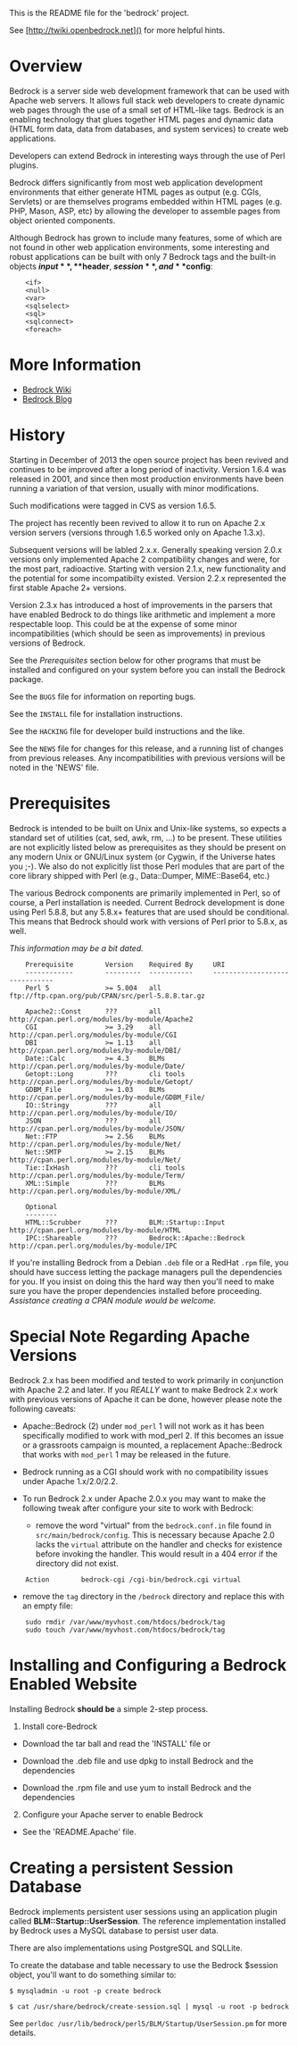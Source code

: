 This is the README file for the 'bedrock' project.

See [http://twiki.openbedrock.net]() for more helpful hints.

# Overview

Bedrock is a server side web development framework that can be used
with Apache web servers. It allows full stack web developers to create
dynamic web pages through the use of a small set of HTML-like
tags. Bedrock is an enabling technology that glues together HTML pages
and dynamic data (HTML form data, data from databases, and system
services) to create web applications.

Developers can extend Bedrock in interesting ways through the use of
Perl plugins.

Bedrock differs significantly from most web application development
environments that either generate HTML pages as output (e.g. CGIs,
Servlets) or are themselves programs embedded within HTML pages
(e.g. PHP, Mason, ASP, etc) by allowing the developer to assemble
pages from object oriented components.

Although Bedrock has grown to include many features, some of which are
not found in other web application environments, some interesting and
robust applications can be built with only 7 Bedrock tags and the
built-in objects **$input**, **$header**, **$session**, and **$config**:

```
    <if>
    <null>
    <var>
    <sqlselect>
    <sql>
    <sqlconnect>
    <foreach>
```

# More Information

* [Bedrock Wiki](http://twiki.openbedrock.net)
* [Bedrock Blog](http://openbedrock.blogspot.com)

# History

Starting in December of 2013 the open source project has been revived and
continues to be improved after a long period of inactivity. Version
1.6.4 was released in 2001, and since then most production
environments have been running a variation of that version, usually
with minor modifications.

Such modifications were tagged in CVS as version 1.6.5.

The project has recently been revived to allow it to run on Apache 2.x
version servers (versions through 1.6.5 worked only on Apache 1.3.x).

Subsequent versions will be labled 2.x.x.  Generally speaking version
2.0.x versions only implemented Apache 2 compatibility changes and
were, for the most part, radioactive.  Starting with version 2.1.x,
new functionality and the potential for some incompatibilty existed.
Version 2.2.x represented the first stable Apache 2+ versions.

Version 2.3.x has introduced a host of improvements in the parsers
that have enabled Bedrock to do things like arithmetic and implement a
more respectable <while> loop.  This could be at the expense of some
minor incompatibilities (which should be seen as improvements) in
previous versions of Bedrock.

See the *Prerequisites* section below for other programs that must be
installed and configured on your system before you can install the Bedrock
package.

See the `BUGS` file for information on reporting bugs.

See the `INSTALL` file for installation instructions.

See the `HACKING` file for developer build instructions and the like.

See the `NEWS` file for changes for this release, and a running list of
changes from previous releases. Any incompatibilities with previous versions
will be noted in the 'NEWS' file.

# Prerequisites

Bedrock is intended to be built on Unix and Unix-like systems, so expects a
standard set of utilities (cat, sed, awk, rm, ...) to be present. These
utilities are not explicitly listed below as prerequisites as they should be
present on any modern Unix or GNU/Linux system (or Cygwin, if the Universe
hates you ;-). We also do not explicitly list those Perl modules that are part
of the core library shipped with Perl (e.g., Data::Dumper, MIME::Base64, etc.)

The various Bedrock components are primarily implemented in Perl, so of
course, a Perl installation is needed. Current Bedrock development is done
using Perl 5.8.8, but any 5.8.x+ features that are used should be
conditional. This means that Bedrock should work with versions of Perl prior
to 5.8.x, as well.

*This information may be a bit dated.*

```
    Prerequisite        Version    Required By     URI
    ------------        ---------  -----------     ------------------------------
    Perl 5              >= 5.004   all             ftp://ftp.cpan.org/pub/CPAN/src/perl-5.8.8.tar.gz

    Apache2::Const      ???        all             http://cpan.perl.org/modules/by-module/Apache2
    CGI                 >= 3.29    all             http://cpan.perl.org/modules/by-module/CGI
    DBI                 >= 1.13    all             http://cpan.perl.org/modules/by-module/DBI/
    Date::Calc          >= 4.3     BLMs            http://cpan.perl.org/modules/by-module/Date/
    Getopt::Long        ???        cli tools       http://cpan.perl.org/modules/by-module/Getopt/
    GDBM_File           >= 1.03    BLMs            http://cpan.perl.org/modules/by-module/GDBM_File/
    IO::Stringy         ???        all             http://cpan.perl.org/modules/by-module/IO/
    JSON                ???        all             http://cpan.perl.org/modules/by-module/JSON/
    Net::FTP            >= 2.56    BLMs            http://cpan.perl.org/modules/by-module/Net/
    Net::SMTP           >= 2.15    BLMs            http://cpan.perl.org/modules/by-module/Net/
    Tie::IxHash         ???        cli tools       http://cpan.perl.org/modules/by-module/Term/
    XML::Simple         ???        BLMs            http://cpan.perl.org/modules/by-module/XML/

    Optional
    --------            
    HTML::Scrubber      ???        BLM::Startup::Input  http://cpan.perl.org/modules/by-module/HTML
    IPC::Shareable      ???        Bedrock::Apache::Bedrock http://cpan.perl.org/modules/by-module/IPC
```

If you're installing Bedrock from a Debian `.deb` file or a RedHat
`.rpm` file, you should have success letting the package managers pull
the dependencies for you.  If you insist on doing this the hard way
then you'll need to make sure you have the proper dependencies
installed before proceeding. _Assistance creating a CPAN module would
be welcome._

# Special Note Regarding Apache Versions

Bedrock 2.x has been modified and tested to work primarily in
conjunction with Apache 2.2 and later.  If you *REALLY* want to make
Bedrock 2.x work with previous versions of Apache it can be done,
however please note the following caveats:

- Apache::Bedrock (2) under `mod_perl` 1 will not work as it has been
specifically modified to work with mod_perl 2.  If this becomes an
issue or a grassroots campaign is mounted, a replacement
Apache::Bedrock that works with `mod_perl` 1 may be released in the
future.

- Bedrock running as a CGI should work with no compatibility issues
under Apache 1.x/2.0/2.2.

- To run Bedrock 2.x under Apache 2.0.x you may want to make the
following tweak after configure your site to work with Bedrock:

  - remove the word "virtual" from the `bedrock.conf.in` file found in
`src/main/bedrock/config`.  This is necessary because Apache 2.0 lacks
the `virtual` attribute on the handler and checks for existence
before invoking the handler.  This would result in a 404 error
if the directory did not exist.
```
    Action        bedrock-cgi /cgi-bin/bedrock.cgi virtual
```
  - remove the `tag` directory in the `/bedrock` directory and
replace this with an empty file:

```
    sudo rmdir /var/www/myvhost.com/htdocs/bedrock/tag
    sudo touch /var/www/myvhost.com/htdocs/bedrock/tag
```

# Installing and Configuring a Bedrock Enabled Website

Installing Bedrock __should be__ a simple 2-step process.

1. Install core-Bedrock

  - Download the tar ball and read the 'INSTALL' file or

  - Download the .deb file and use dpkg to install Bedrock and the dependencies

  - Download the .rpm file and use yum to install Bedrock and the
    dependencies

2. Configure your Apache server to enable Bedrock

  - See the 'README.Apache' file.

# Creating a persistent Session Database

Bedrock implements persistent user sessions using an application
plugin called **BLM::Startup::UserSession**.  The reference implementation
installed by Bedrock uses a MySQL database to persist user data.

There are also implementations using PostgreSQL and SQLLite.

To create the database and table necessary to use the Bedrock $session
object, you'll want to do something similar to:

    $ mysqladmin -u root -p create bedrock

    $ cat /usr/share/bedrock/create-session.sql | mysql -u root -p bedrock

See `perldoc /usr/lib/bedrock/perl5/BLM/Startup/UserSession.pm` for
more details.
